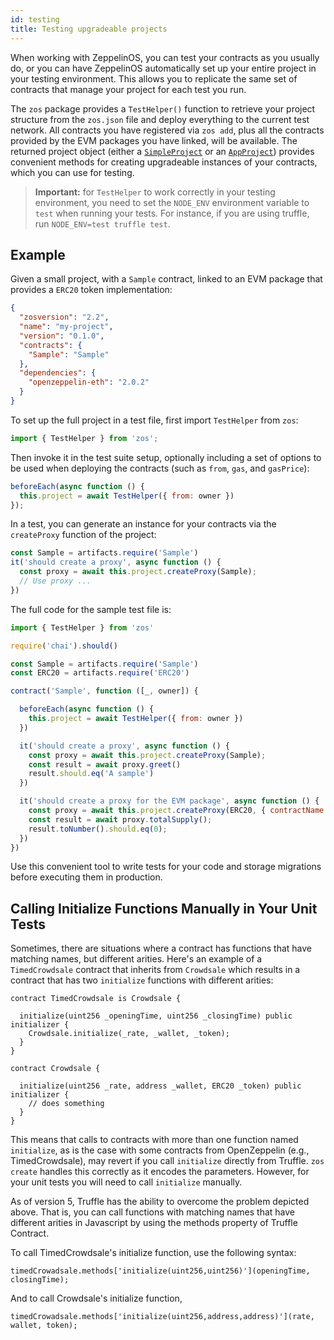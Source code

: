 ```yaml
---
id: testing
title: Testing upgradeable projects
---
```


When working with ZeppelinOS, you can test your contracts as you usually do, or you can have ZeppelinOS automatically set up your entire project in your testing environment. This allows you to replicate the same set of contracts that manage your project for each test you run.

The `zos` package provides a `TestHelper()` function to retrieve your project structure from the `zos.json` file and deploy everything to the current test network. All contracts you have registered via `zos add`, plus all the contracts provided by the EVM packages you have linked, will be available. The returned project object (either a [`SimpleProject`](https://github.com/zeppelinos/zos/blob/v2.0.0/packages/lib/src/project/SimpleProject.js) or an [`AppProject`](https://github.com/zeppelinos/zos/blob/v2.0.0/packages/lib/src/project/AppProject.js)) provides convenient methods for creating upgradeable instances of your contracts, which you can use for testing.

> **Important:** for `TestHelper` to work correctly in your testing environment, you need to set the `NODE_ENV` environment variable to `test` when running your tests. For instance, if you are using truffle, run `NODE_ENV=test truffle test`.

## Example

Given a small project, with a `Sample` contract, linked to an EVM package that provides a `ERC20` token implementation:

```json
{
  "zosversion": "2.2",
  "name": "my-project",
  "version": "0.1.0",
  "contracts": {
    "Sample": "Sample"
  },
  "dependencies": {
    "openzeppelin-eth": "2.0.2"
  }
}
```

To set up the full project in a test file, first import `TestHelper` from `zos`:
```js
import { TestHelper } from 'zos';
```

Then invoke it in the test suite setup, optionally including a set of options to be used when deploying the contracts (such as `from`, `gas`, and `gasPrice`):
```js
beforeEach(async function () {
  this.project = await TestHelper({ from: owner })
});
```

In a test, you can generate an instance for your contracts via the `createProxy` function of the project:

```js
const Sample = artifacts.require('Sample')
it('should create a proxy', async function () {
  const proxy = await this.project.createProxy(Sample);
  // Use proxy ...
})
```

The full code for the sample test file is:

```js
import { TestHelper } from 'zos'

require('chai').should()

const Sample = artifacts.require('Sample')
const ERC20 = artifacts.require('ERC20')

contract('Sample', function ([_, owner]) {

  beforeEach(async function () {
    this.project = await TestHelper({ from: owner })
  })

  it('should create a proxy', async function () {
    const proxy = await this.project.createProxy(Sample);
    const result = await proxy.greet()
    result.should.eq('A sample')
  })

  it('should create a proxy for the EVM package', async function () {
    const proxy = await this.project.createProxy(ERC20, { contractName: 'StandaloneERC20', packageName: 'openzeppelin-eth' });
    const result = await proxy.totalSupply();
    result.toNumber().should.eq(0);
  })
})
```

Use this convenient tool to write tests for your code and storage migrations before executing them in production.

## Calling Initialize Functions Manually in Your Unit Tests

Sometimes, there are situations where a contract 
has functions that have matching names, but different arities. 
Here's an example of a `TimedCrowdsale` contract that inherits 
from `Crowdsale` which results in a contract that has two 
`initialize` functions with different arities:

```solidity
contract TimedCrowdsale is Crowdsale {

  initialize(uint256 _openingTime, uint256 _closingTime) public initializer {
    Crowdsale.initialize(_rate, _wallet, _token);
  }
}

contract Crowdsale {

  initialize(uint256 _rate, address _wallet, ERC20 _token) public initializer {
    // does something
  }
}
```

This means that calls to contracts with more than one function named `initialize`, 
as is the case with some contracts from OpenZeppelin (e.g., TimedCrowdsale), 
may revert if you call `initialize` directly from Truffle. `zos create` handles 
this correctly as it encodes the parameters. However, for your unit tests you will 
need to call `initialize` manually.

As of version 5, Truffle has the ability to
overcome the problem depicted above. That is, you can call functions with matching
names that have different arities in Javascript by using the methods property of Truffle Contract. 

To call TimedCrowdsale's initialize function, use the following syntax:

```
timedCrowadsale.methods['initialize(uint256,uint256)'](openingTime, closingTime);
```

And to call Crowdsale's initialize function,

```
timedCrowadsale.methods['initialize(uint256,address,address)'](rate, wallet, token);
```
